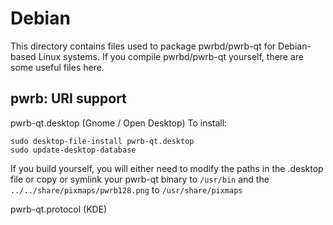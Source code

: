 
Debian
====================
This directory contains files used to package pwrbd/pwrb-qt
for Debian-based Linux systems. If you compile pwrbd/pwrb-qt yourself, there are some useful files here.

## pwrb: URI support ##


pwrb-qt.desktop  (Gnome / Open Desktop)
To install:

	sudo desktop-file-install pwrb-qt.desktop
	sudo update-desktop-database

If you build yourself, you will either need to modify the paths in
the .desktop file or copy or symlink your pwrb-qt binary to `/usr/bin`
and the `../../share/pixmaps/pwrb128.png` to `/usr/share/pixmaps`

pwrb-qt.protocol (KDE)

